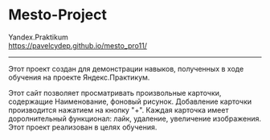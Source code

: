 
# Mesto-Project
Yandex.Praktikum   
https://pavelcydep.github.io/mesto_pro11/
____
Этот проект создан для демонстрации навыков, полученных в ходе обучения на проекте Яндекс.Практикум.    

Этот сайт позволяет просматривать произвольные карточки, содержащие Наименование, фоновый рисунок. Добавление карточки производится нажатием на кнопку "+". Каждая карточка имеет доролнительный функционал: лайк, удаление, увеличение изображения.    
Этот проект реализован в целях обучения.    

